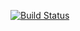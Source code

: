 [![Build Status](http://craigcook.co.uk/build/job/Server%20Browser/badge/icon)](http://craigcook.co.uk/build/job/Server%20Browser/)
